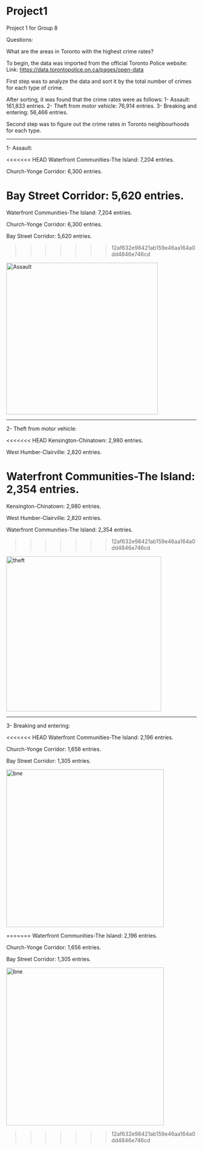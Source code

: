 # Project1
Project 1 for Group 8

Questions:

What are the areas in Toronto with the highest crime rates?

To begin, the data was imported from the official Toronto Police website:
Link: https://data.torontopolice.on.ca/pages/open-data

First step was to analyze the data and sort it by the total number of crimes for each type of crime.

After sorting, it was found that the crime rates were as follows:
1- Assault: 161,833 entries.
2- Theft from motor vehicle: 76,914 entries.
3- Breaking and entering: 56,466 entries.


Second step was to figure out the crime rates in Toronto neighbourhoods for each type.

___________________________________________________________________________________________

1- Assault:

<<<<<<< HEAD
Waterfront Communities-The Island:    7,204 entries.

Church-Yonge Corridor:    6,300 entries.

Bay Street Corridor:    5,620 entries.
=======
Waterfront Communities-The Island:	7,204 entries.

Church-Yonge Corridor:	6,300 entries.

Bay Street Corridor:	5,620 entries.
>>>>>>> 12af632e98421ab159e46aa164a0dd4846e746cd

<img width="401" alt="Assault" src="https://user-images.githubusercontent.com/117491346/217983320-155f2713-5d77-490d-902a-8dc693584676.png">

___________________________________________________________________________________________

2- Theft from motor vehicle:

<<<<<<< HEAD
Kensington-Chinatown:    2,980 entries.

West Humber-Clairville:    2,820 entries.

Waterfront Communities-The Island:    2,354 entries.
=======
Kensington-Chinatown:	2,980 entries.

West Humber-Clairville:	2,820 entries.

Waterfront Communities-The Island:	2,354 entries.
>>>>>>> 12af632e98421ab159e46aa164a0dd4846e746cd

<img width="410" alt="theft" src="https://user-images.githubusercontent.com/117491346/217983237-91604332-e3b4-41c8-8074-fd132b3b7eca.png">

___________________________________________________________________________________________

3- Breaking and entering:

<<<<<<< HEAD
Waterfront Communities-The Island:    2,196 entries.

Church-Yonge Corridor:    1,656 entries.

Bay Street Corridor:    1,305 entries.

<img width="417" alt="bne" src="https://user-images.githubusercontent.com/117491346/217983189-674d5dc7-197c-4f12-9db1-615f302b3c8c.png">

=======
Waterfront Communities-The Island:	2,196 entries.

Church-Yonge Corridor:	1,656 entries.

Bay Street Corridor:	1,305 entries.

<img width="417" alt="bne" src="https://user-images.githubusercontent.com/117491346/217983189-674d5dc7-197c-4f12-9db1-615f302b3c8c.png">


>>>>>>> 12af632e98421ab159e46aa164a0dd4846e746cd
